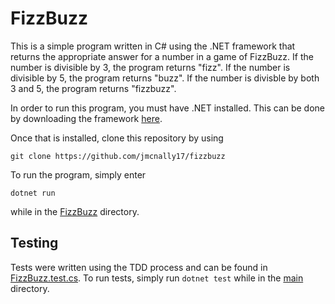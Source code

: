 # FizzBuzz

This is a simple program written in C# using the .NET framework that returns the appropriate answer for a number in a game of FizzBuzz. If the number is divisible by 3, the program returns "fizz". If the number is divisible by 5, the program returns "buzz". If the number is divisble by both 3 and 5, the program returns "fizzbuzz".

In order to run this program, you must have .NET installed. This can be done by downloading the framework [here](https://dotnet.microsoft.com/en-us/).

Once that is installed, clone this repository by using

```
git clone https://github.com/jmcnally17/fizzbuzz
```

To run the program, simply enter

```
dotnet run
```

while in the [FizzBuzz](https://github.com/jmcnally17/fizzbuzz/tree/main/FizzBuzz) directory.

## Testing

Tests were written using the TDD process and can be found in [FizzBuzz.test.cs](https://github.com/jmcnally17/fizzbuzz/blob/main/tests/FizzBuzz.test.cs). To run tests, simply run `dotnet test` while in the [main](https://github.com/jmcnally17/fizzbuzz) directory.
